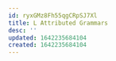 ```yaml
---
id: ryxGMz8Fh55qgCRpSJ7Xl
title: L Attributed Grammars
desc: ''
updated: 1642235684104
created: 1642235684104
---
```


